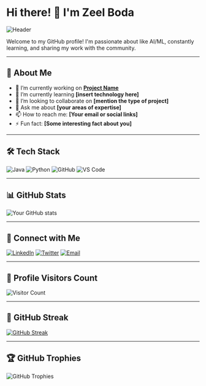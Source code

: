 # Hi there! 👋 I'm Zeel Boda

![Header](https://raw.githubusercontent.com/your-username/your-repo-name/main/header.png)

Welcome to my GitHub profile! I'm passionate about like AI/ML, constantly learning, and sharing my work with the community.

---

## 🚀 About Me

- 🔭 I’m currently working on **[Project Name](https://github.com/your-username/your-project-name)**
- 🌱 I’m currently learning **[insert technology here]**
- 👯 I’m looking to collaborate on **[mention the type of project]**
- 💬 Ask me about **[your areas of expertise]**
- 📫 How to reach me: **[Your email or social links]**
- ⚡ Fun fact: **[Some interesting fact about you]**

---

## 🛠️ Tech Stack

![Java](https://img.shields.io/badge/Java-ED8B00?style=for-the-badge&logo=java&logoColor=white)
![Python](https://img.shields.io/badge/Python-3776AB?style=for-the-badge&logo=python&logoColor=white)
![GitHub](https://img.shields.io/badge/GitHub-181717?style=for-the-badge&logo=github&logoColor=white)
![VS Code](https://img.shields.io/badge/Visual_Studio_Code-0078D4?style=for-the-badge&logo=visual-studio-code&logoColor=white)
<!-- Add your favorite tech stack -->

---

## 📊 GitHub Stats

![Your GitHub stats](https://github-readme-stats.vercel.app/api?username=your-username&show_icons=true&theme=radical)

---

## 💼 Connect with Me

[![LinkedIn](https://img.shields.io/badge/LinkedIn-0077B5?style=for-the-badge&logo=linkedin&logoColor=white)](https://linkedin.com/in/your-profile)
[![Twitter](https://img.shields.io/badge/Twitter-1DA1F2?style=for-the-badge&logo=twitter&logoColor=white)](https://twitter.com/your-handle)
[![Email](https://img.shields.io/badge/Email-D14836?style=for-the-badge&logo=gmail&logoColor=white)](mailto:your-email@example.com)

---

## 🎯 Profile Visitors Count

![Visitor Count](https://komarev.com/ghpvc/?username=your-username&style=flat-square&color=blue)

---

## 🌟 GitHub Streak

[![GitHub Streak](http://github-readme-streak-stats.herokuapp.com?user=your-username&theme=radical)](https://git.io/streak-stats)

---

## 🏆 GitHub Trophies

![GitHub Trophies](https://github-profile-trophy.vercel.app/?username=your-username&theme=dracula)
